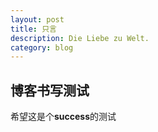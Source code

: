 ```yaml
---
layout: post
title: 只言
description: Die Liebe zu Welt.
category: blog
---
```


## 博客书写测试
希望这是个**success**的测试